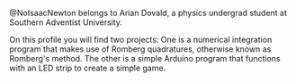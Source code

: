@NoIsaacNewton belongs to Arian Dovald, a physics undergrad student at Southern Adventist University.

On this profile you will find two projects:
One is a numerical integration program that makes use of Romberg quadratures, otherwise known as Romberg's method.
The other is a simple Arduino program that functions with an LED strip to create a simple game.
